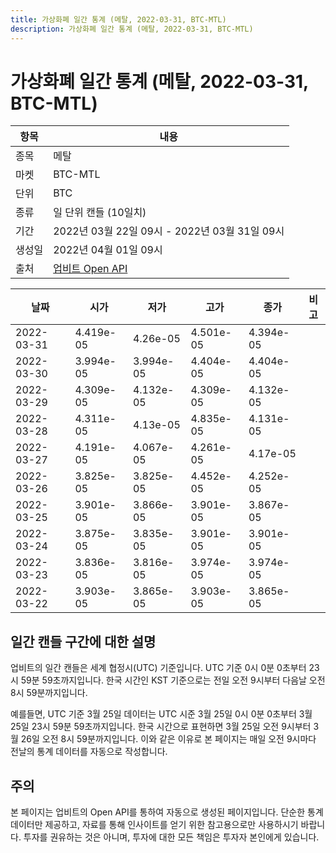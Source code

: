 ```yaml
---
title: 가상화폐 일간 통계 (메탈, 2022-03-31, BTC-MTL)
description: 가상화폐 일간 통계 (메탈, 2022-03-31, BTC-MTL)
---
```



가상화폐 일간 통계 (메탈, 2022-03-31, BTC-MTL)
===

|항목|내용|
|--|--|
|종목|메탈|
|마켓|BTC-MTL|
|단위|BTC|
|종류|일 단위 캔들 (10일치)|
|기간|2022년 03월 22일 09시 - 2022년 03월 31일 09시|
|생성일|2022년 04월 01일 09시|
|출처|[업비트 Open API](https://docs.upbit.com)|


|날짜|시가|저가|고가|종가|비고|
|--|--|--|--|--|--|
|2022-03-31|4.419e-05|4.26e-05|4.501e-05|4.394e-05|    |
|2022-03-30|3.994e-05|3.994e-05|4.404e-05|4.404e-05|    |
|2022-03-29|4.309e-05|4.132e-05|4.309e-05|4.132e-05|    |
|2022-03-28|4.311e-05|4.13e-05|4.835e-05|4.131e-05|    |
|2022-03-27|4.191e-05|4.067e-05|4.261e-05|4.17e-05|    |
|2022-03-26|3.825e-05|3.825e-05|4.452e-05|4.252e-05|    |
|2022-03-25|3.901e-05|3.866e-05|3.901e-05|3.867e-05|    |
|2022-03-24|3.875e-05|3.835e-05|3.901e-05|3.901e-05|    |
|2022-03-23|3.836e-05|3.816e-05|3.974e-05|3.974e-05|    |
|2022-03-22|3.903e-05|3.865e-05|3.903e-05|3.865e-05|    |


일간 캔들 구간에 대한 설명
---


업비트의 일간 캔들은 세계 협정시(UTC) 기준입니다. 
UTC 기준 0시 0분 0초부터 23시 59분 59초까지입니다. 
한국 시간인 KST 기준으로는 전일 오전 9시부터 다음날 오전 8시 59분까지입니다. 


예를들면, UTC 기준 3월 25일 데이터는 UTC 시준 3월 25일 0시 0분 0초부터 3월 25일 23시 59분 59초까지입니다. 
한국 시간으로 표현하면 3월 25일 오전 9시부터 3월 26일 오전 8시 59분까지입니다. 
이와 같은 이유로 본 페이지는 매일 오전 9시마다 전날의 통계 데이터를 자동으로 작성합니다. 


주의
---


본 페이지는 업비트의 Open API를 통하여 자동으로 생성된 페이지입니다. 
단순한 통계 데이터만 제공하고, 자료를 통해 인사이트를 얻기 위한 참고용으로만 사용하시기 바랍니다. 
투자를 권유하는 것은 아니며, 투자에 대한 모든 책임은 투자자 본인에게 있습니다. 
